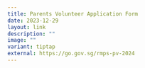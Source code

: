 ```yaml
---
title: Parents Volunteer Application Form
date: 2023-12-29
layout: link
description: ""
image: ""
variant: tiptap
external: https://go.gov.sg/rmps-pv-2024
---
```

